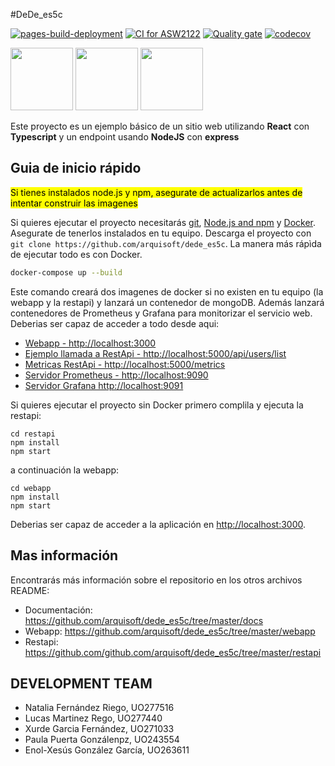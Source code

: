 #DeDe_es5c

[![pages-build-deployment](https://github.com/Arquisoft/dede_es5c/actions/workflows/pages/pages-build-deployment/badge.svg)](https://github.com/Arquisoft/dede_es5c/actions/workflows/pages/pages-build-deployment)
[![CI for ASW2122](https://github.com/Arquisoft/dede_es5c/actions/workflows/asw2122.yml/badge.svg)](https://github.com/Arquisoft/dede_es5c/actions/workflows/asw2122.yml)
[![Quality gate](https://sonarcloud.io/api/project_badges/quality_gate?project=Arquisoft_dede_es5c)](https://sonarcloud.io/summary/new_code?id=Arquisoft_dede_es5c)
[![codecov](https://codecov.io/gh/Arquisoft/dede_es5c/branch/master/graph/badge.svg?token=m6xoLkXarQ)](https://codecov.io/gh/Arquisoft/dede_es5c)

<p float="left">
<img src="https://blog.wildix.com/wp-content/uploads/2020/06/react-logo.jpg" height="100">
<img src="https://miro.medium.com/max/1200/0*RbmfNyhuBb8G3LWh.png" height="100">
<img src="https://miro.medium.com/max/365/1*Jr3NFSKTfQWRUyjblBSKeg.png" height="100">
</p>

Este proyecto es un ejemplo básico de un sitio web utilizando **React** con **Typescript** y un endpoint usando **NodeJS** con **express**

## Guia de inicio rápido

<mark>Si tienes instalados node.js y npm, asegurate de actualizarlos antes de intentar construir las imagenes</mark>

Si quieres ejecutar el proyecto necesitarás [git](https://git-scm.com/downloads), [Node.js and npm](https://www.npmjs.com/get-npm) y [Docker](https://docs.docker.com/get-docker/). Asegurate de tenerlos instalados en tu equipo. Descarga el proyecto con `git clone https://github.com/arquisoft/dede_es5c`. La manera más rápìda de ejecutar todo es con Docker.

```bash
docker-compose up --build
```
Este comando creará dos imagenes de docker si no existen en tu equipo (la webapp y la restapi) y lanzará un contenedor de mongoDB. Además lanzará contenedores de Prometheus y Grafana para monitorizar el servicio web. Deberias ser capaz de acceder a todo desde aqui:

 - [Webapp - http://localhost:3000](http://localhost:3000)
 - [Ejemplo llamada a RestApi - http://localhost:5000/api/users/list](http://localhost:5000/api/users/list)
 - [Metricas RestApi - http://localhost:5000/metrics](http://localhost:5000/metrics)
 - [Servidor Prometheus - http://localhost:9090](http://localhost:9090)
 - [Servidor Grafana http://localhost:9091](http://localhost:9091)

 
Si quieres ejecutar el proyecto sin Docker primero complila y ejecuta la restapi:

```shell
cd restapi
npm install
npm start
```
a continuación la webapp:
```shell
cd webapp
npm install
npm start
```

Deberias ser capaz de acceder a la aplicación en [http://localhost:3000](http://localhost:3000).

## Mas información
Encontrarás más información sobre el repositorio en los otros archivos README:
- Documentación: https://github.com/arquisoft/dede_es5c/tree/master/docs
- Webapp: https://github.com/arquisoft/dede_es5c/tree/master/webapp
- Restapi: https://github.com/github.com/arquisoft/dede_es5c/tree/master/restapi


## DEVELOPMENT TEAM
- Natalia Fernández Riego, UO277516
- Lucas Martinez Rego, UO277440
- Xurde Garcia Fernández, UO271033
- Paula Puerta Gonzálenpz, UO243554
- Enol-Xesús González García, UO263611
